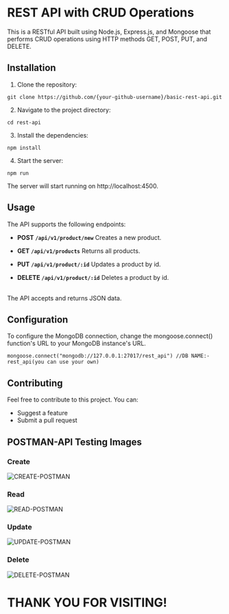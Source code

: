 # REST API with CRUD Operations

This is a RESTful API built using Node.js, Express.js, and Mongoose that performs CRUD operations using HTTP methods GET, POST, PUT, and DELETE.


## Installation

1. Clone the repository:

```
git clone https://github.com/{your-github-username}/basic-rest-api.git
```

2. Navigate to the project directory:

```
cd rest-api
```

3. Install the dependencies:

```
npm install
```

4. Start the server:

```
npm run
```

The server will start running on http://localhost:4500.

## Usage
The API supports the following endpoints:

- **POST `/api/v1/product/new`** Creates a new product.


- **GET `/api/v1/products`** Returns all products.


- **PUT `/api/v1/product/:id`** Updates a product by id.


- **DELETE `/api/v1/product/:id`** Deletes a product by id.

<br>
The API accepts and returns JSON data.

## Configuration
To configure the MongoDB connection, change the mongoose.connect() function's URL to your MongoDB instance's URL.
```
mongoose.connect("mongodb://127.0.0.1:27017/rest_api") //DB NAME:- rest_api(you can use your own)
```


## Contributing
Feel free to contribute to this project. You can:

- Suggest a feature
- Submit a pull request

## POSTMAN-API Testing Images

### Create
![CREATE-POSTMAN](https://user-images.githubusercontent.com/126806249/222531958-2e127480-4e47-4e05-bb26-adcac36dcbf0.png)
<br>
### Read
![READ-POSTMAN](https://user-images.githubusercontent.com/126806249/222531973-0eab0123-2a53-4ea4-ac89-67936f068e55.png)
<br>
### Update
![UPDATE-POSTMAN](https://user-images.githubusercontent.com/126806249/222531979-7173b2ec-83df-4f99-b371-27cb81fd912e.png)
<br>
### Delete
![DELETE-POSTMAN](https://user-images.githubusercontent.com/126806249/222531965-9d73490e-349a-4491-8a66-d1d62329aabe.png)
<br>

# THANK YOU FOR VISITING!
